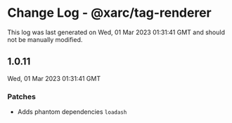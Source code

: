 # Change Log - @xarc/tag-renderer

This log was last generated on Wed, 01 Mar 2023 01:31:41 GMT and should not be manually modified.

## 1.0.11
Wed, 01 Mar 2023 01:31:41 GMT

### Patches

- Adds phantom dependencies `loadash`

